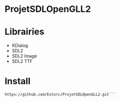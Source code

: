 # ProjetSDLOpenGLL2

# Librairies
- KDialog
- SDL2
- SDL2 Image
- SDL2 TTF

# Install
```sudo apt install build-essential kdialog libsdl2-dev libsdl2-image-dev libsdl2-ttf-dev
https://github.com/Estorc/ProjetSDLOpenGLL2.git```
